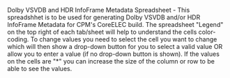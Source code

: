 Dolby VSVDB and HDR InfoFrame Metadata Spreadsheet - This spreadshhet is to be used for generating Dolby VSVDB and/or HDR InfoFrame Metadata for CPM's CoreELEC build. The spreadsheet "Legend" on the top right of each tab/sheet will help to understand the cells color-coding. To change values you need to select the cell you want to change which will then show a drop-down button for you to select a valid value OR allow you to enter a value (if no drop-down button is shown). If the values on the cells are "*" you can increase the size of the column or row to be able to see the values.
